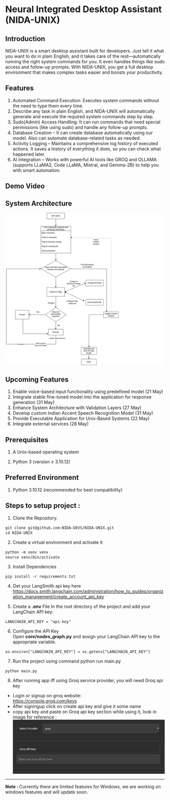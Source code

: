 # Neural Integrated Desktop Assistant (NIDA-UNIX)

## Introduction
NIDA-UNIX is a smart desktop assistant built for developers. Just tell it what you want to do in plain English, and it takes care of the rest—automatically running the right system commands for you. It even handles things like sudo access and follow-up prompts. With NIDA-UNIX, you get a full desktop environment that makes complex tasks easier and boosts your productivity.

## Features 
1. Automated Command Execution: Executes system commands without the need to type them every time.
2. Describe any task in plain English, and NIDA-UNIX will automatically generate and execute the required system commands step by step.
2. Sudo(Admin) Access Handling: It can run commands that need special permissions (like using sudo) and handle any follow-up prompts.
3. Database Creation – It can create database automatically using our model. Also can automate database-related tasks as needed.
4. Activity Logging – Maintains a comprehensive log history of executed actions. It saves a history of everything it does, so you can check what happened later.
5. AI Integration – Works with powerful AI tools like GROQ and OLLAMA (supports LLaMA2, Code LLaMA, Mistral, and Gemma-2B) to help you with smart automation.


## Demo Video


## System Architecture
![alt text](<System Architecture.jpg>)

## Upcoming Features 
1. Enable voice-based input functionality using predefined model (21 May)
2. Integrate stable fine-tuned model into the application for response generation (31 May)
3. Enhance System Architecture with Validation Layers (27 May)
4. Develop custom Indian Accent Speech Recognition Model (31 May)
5. Provide Executable Application for Unix-Based Systems (22 May)
6. Integrate external services (28 May)


## Prerequisites
1. A Unix-based operating system

2. Python 3 (version ≥ 3.10.12)

## Preferred Environment
1. Python 3.10.12 (recommended for best compatibility)


## Steps to setup project :

1. Clone the Repository. 
``` 
git clone git@github.com:NIDA-DEVS/NIDA-UNIX.git 
cd NIDA-UNIX
```

2. Create a virtual environment and activate it
```
python -m venv venv
source venv/bin/activate
```

3. Install Dependencies
```
pip install -r requirements.txt
```          
4. Get your LangSmith api key here 
https://docs.smith.langchain.com/administration/how_to_guides/organization_management/create_account_api_key

4. Create a <b>.env</b> File
In the root directory of the project and add your LangChain API key:
``` 
LANGCHAIN_API_KEY = "api-key"
```
6. Configure the API Key </br>
Open <b>core/nodes_graph.py</b> and assign your LangChain API key to the appropriate variable.
```
os.environ["LANGCHAIN_API_KEY"] = os.getenv["LANGCHAIN_API_KEY"]
```

7. Run the project using command python run main.py 
``` 
python main.py
```

8. After running app iff using Groq service provider, you will need Groq api key
* Login or signup on groq website: <br>
https://console.groq.com/keys
* After signingup click on create api key and give it some name 
* copy api key and paste on Groq api key section while using it, look in image for reference : <br>
![alt text](<groq api interface image.png>) <br>

<hr>
<b>Note : </b> Currently there are limited features for Windows, we are working on windows features and will update soon.  